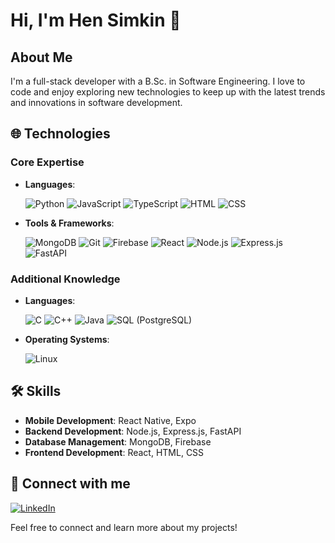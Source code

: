 # Hi, I'm Hen Simkin 👋

## About Me

I'm a full-stack developer with a B.Sc. in Software Engineering. I love to code and enjoy exploring new technologies to keep up with the latest trends and innovations in software development.

## 🌐 Technologies

### Core Expertise
- **Languages**:
  
  ![Python](https://skillicons.dev/icons?i=python) ![JavaScript](https://skillicons.dev/icons?i=javascript) ![TypeScript](https://skillicons.dev/icons?i=typescript) ![HTML](https://skillicons.dev/icons?i=html) ![CSS](https://skillicons.dev/icons?i=css)

- **Tools & Frameworks**:
  
  ![MongoDB](https://skillicons.dev/icons?i=mongodb) ![Git](https://skillicons.dev/icons?i=git) ![Firebase](https://skillicons.dev/icons?i=firebase) ![React](https://skillicons.dev/icons?i=react) ![Node.js](https://skillicons.dev/icons?i=nodejs) ![Express.js](https://skillicons.dev/icons?i=express) ![FastAPI](https://skillicons.dev/icons?i=fastapi)

### Additional Knowledge
- **Languages**:
  
  ![C](https://skillicons.dev/icons?i=c) ![C++](https://skillicons.dev/icons?i=cpp) ![Java](https://skillicons.dev/icons?i=java) ![SQL (PostgreSQL)](https://skillicons.dev/icons?i=postgres)

- **Operating Systems**:
  
  ![Linux](https://skillicons.dev/icons?i=linux)

## 🛠 Skills
- **Mobile Development**: React Native, Expo
- **Backend Development**: Node.js, Express.js, FastAPI
- **Database Management**: MongoDB, Firebase
- **Frontend Development**: React, HTML, CSS

## 🤝 Connect with me
[![LinkedIn](https://skillicons.dev/icons?i=linkedin)](https://www.linkedin.com/in/hen-simkin-software-engineering/)

Feel free to connect and learn more about my projects!
